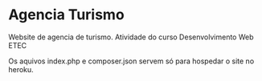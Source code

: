 # Agencia Turismo
Website de agencia de turismo. Atividade do curso Desenvolvimento Web ETEC

Os aquivos index.php e composer.json servem só para hospedar o site no heroku.
